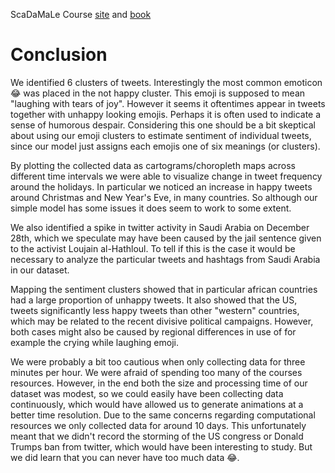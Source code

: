 <div class="cell markdown">

ScaDaMaLe Course [site](https://lamastex.github.io/scalable-data-science/sds/3/x/) and [book](https://lamastex.github.io/ScaDaMaLe/index.html)

</div>

<div class="cell markdown">

Conclusion
==========

We identified 6 clusters of tweets. Interestingly the most common emoticon 😂 was placed in the not happy cluster. This emoji is supposed to mean "laughing with tears of joy". However it seems it oftentimes appear in tweets together with unhappy looking emojis. Perhaps it is often used to indicate a sense of humorous despair. Considering this one should be a bit skeptical about using our emoji clusters to estimate sentiment of individual tweets, since our model just assigns each emojis one of six meanings (or clusters).

By plotting the collected data as cartograms/choropleth maps across different time intervals we were able to visualize change in tweet frequency around the holidays. In particular we noticed an increase in happy tweets around Christmas and New Year's Eve, in many countries. So although our simple model has some issues it does seem to work to some extent.

We also identified a spike in twitter activity in Saudi Arabia on December 28th, which we speculate may have been caused by the jail sentence given to the activist Loujain al-Hathloul. To tell if this is the case it would be necessary to analyze the particular tweets and hashtags from Saudi Arabia in our dataset.

Mapping the sentiment clusters showed that in particular african countries had a large proportion of unhappy tweets. It also showed that the US, tweets significantly less happy tweets than other "western" countries, which may be related to the recent divisive political campaigns. However, both cases might also be caused by regional differences in use of for example the crying while laughing emoji.

We were probably a bit too cautious when only collecting data for three minutes per hour. We were afraid of spending too many of the courses resources. However, in the end both the size and processing time of our dataset was modest, so we could easily have been collecting data continuously, which would have allowed us to generate animations at a better time resolution. Due to the same concerns regarding computational resources we only collected data for around 10 days. This unfortunately meant that we didn't record the storming of the US congress or Donald Trumps ban from twitter, which would have been interesting to study. But we did learn that you can never have too much data 😂.

</div>

